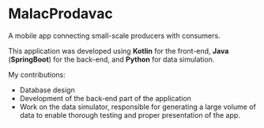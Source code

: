 # MalacProdavac

A mobile app connecting small-scale producers with consumers.

This application was developed using **Kotlin** for the front-end, **Java** (**SpringBoot**) for the back-end, and **Python** for data simulation.

My contributions:
- Database design
- Development of the back-end part of the application
- Work on the data simulator, responsible for generating a large volume of data to enable thorough testing and proper presentation of the app.
